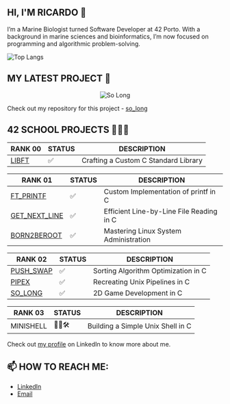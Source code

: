 ## HI, I'M RICARDO 👋
I’m a Marine Biologist turned Software Developer at 42 Porto. With a background in marine sciences and bioinformatics, I’m now focused on programming and algorithmic problem-solving.

![Top Langs](https://github-readme-stats.vercel.app/api/top-langs/?username=ricvrdv&layout=compact&theme=merko)

## MY LATEST PROJECT 🐸

<p align="center">
  <img src="https://github.com/ricvrdv/so_long/blob/main/so_long.gif" alt="So Long">
</p>

  Check out my repository for this project - [so_long](https://github.com/ricvrdv/so_long)

## 42 SCHOOL PROJECTS 🧑🏻‍💻

| RANK 00 | STATUS | DESCRIPTION |
| --- | --- | --- |
| [LIBFT](https://github.com/ricvrdv/libft) | ✅ | Crafting a Custom C Standard Library |

| RANK 01 | STATUS | DESCRIPTION |
| --- | --- | --- |
| [FT_PRINTF](https://github.com/ricvrdv/ft_printf) | ✅ | Custom Implementation of printf in C |
| [GET_NEXT_LINE](https://github.com/ricvrdv/get_next_line) | ✅ | Efficient Line-by-Line File Reading in C |
| [BORN2BEROOT](https://github.com/ricvrdv/Born2beRoot) | ✅ | Mastering Linux System Administration |

| RANK 02 | STATUS | DESCRIPTION |
| --- | --- | --- |
| [PUSH_SWAP](https://github.com/ricvrdv/push_swap) | ✅ | Sorting Algorithm Optimization in C |
| [PIPEX](https://github.com/ricvrdv/pipex) | ✅ | Recreating Unix Pipelines in C |
| [SO_LONG](https://github.com/ricvrdv/so_long) | ✅ | 2D Game Development in C |

| RANK 03 | STATUS | DESCRIPTION |
| --- | --- | --- |
| MINISHELL | 👷🏻🛠️ | Building a Simple Unix Shell in C |

Check out [my profile](https://www.linkedin.com/in/ricardo-costa-garcia/) on LinkedIn to know more about me.

## 📫 HOW TO REACH ME:
- [LinkedIn]([your-linkedin-url](https://www.linkedin.com/in/ricardo-costa-garcia/))
- [Email](costagarcia.r95@gmail.com)
